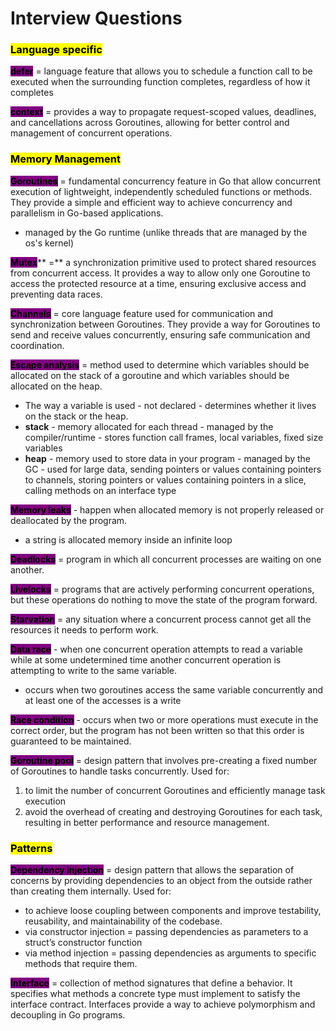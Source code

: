 # Interview Questions

### <mark style="background-color:yellow;">**Language specific**</mark>

<mark style="background-color:purple;">**defer**</mark> = language feature that allows you to schedule a function call to be executed when the surrounding function completes, regardless of how it completes

<mark style="background-color:purple;">**context**</mark> = provides a way to propagate request-scoped values, deadlines, and cancellations across Goroutines, allowing for better control and management of concurrent operations.

### <mark style="background-color:yellow;">**Memory Management**</mark>&#x20;

<mark style="background-color:purple;">**Goroutines**</mark> = fundamental concurrency feature in Go that allow concurrent execution of lightweight, independently scheduled functions or methods. They provide a simple and efficient way to achieve concurrency and parallelism in Go-based applications.

* managed by the Go runtime (unlike threads that are managed by the os's kernel)

<mark style="background-color:purple;">**Mutex**</mark>** =** a synchronization primitive used to protect shared resources from concurrent access. It provides a way to allow only one Goroutine to access the protected resource at a time, ensuring exclusive access and preventing data races.

<mark style="background-color:purple;">**Channels**</mark> = core language feature used for communication and synchronization between Goroutines. They provide a way for Goroutines to send and receive values concurrently, ensuring safe communication and coordination.

<mark style="background-color:purple;">**Escape analysis**</mark> = method used to determine which variables should be allocated on the stack of a goroutine and which variables should be allocated on the heap.

* The way a variable is used - not declared - determines whether it lives on the stack or the heap.
* **stack** - memory allocated for each thread - managed by the compiler/runtime - stores function call frames, local variables, fixed size variables
* **heap** - memory used to store data in your program - managed by the GC - used for large data, sending pointers or values containing pointers to channels, storing pointers or values containing pointers in a slice, calling methods on an interface type

<mark style="background-color:purple;">**Memory leaks**</mark> - happen when allocated memory is not properly released or deallocated by the program.&#x20;

* a string is allocated memory inside an infinite loop

<mark style="background-color:purple;">**Deadlocks**</mark> = program in which all concurrent processes are waiting on one another.

<mark style="background-color:purple;">**Livelocks**</mark> = programs that are actively performing concurrent operations, but these operations do nothing to move the state of the program forward.

<mark style="background-color:purple;">**Starvation**</mark> = any situation where a concurrent process cannot get all the resources it needs to perform work.

<mark style="background-color:purple;">**Data race**</mark> - when one concurrent operation attempts to read a variable while at some undetermined time another concurrent operation is attempting to write to the same variable.

* occurs when two goroutines access the same variable concurrently and at least one of the accesses is a write

<mark style="background-color:purple;">**Race condition**</mark> - occurs when two or more operations must execute in the correct order, but the program has not been written so that this order is guaranteed to be maintained.

<mark style="background-color:purple;">**Goroutine pool**</mark> = design pattern that involves pre-creating a fixed number of Goroutines to handle tasks concurrently. Used for:

1. to limit the number of concurrent Goroutines and efficiently manage task execution
2. avoid the overhead of creating and destroying Goroutines for each task, resulting in better performance and resource management.

### <mark style="background-color:yellow;">Patterns</mark>

<mark style="background-color:purple;">**Dependency injection**</mark> = design pattern that allows the separation of concerns by providing dependencies to an object from the outside rather than creating them internally. Used for:

* to achieve loose coupling between components and improve testability, reusability, and maintainability of the codebase.
* via constructor injection = passing dependencies as parameters to a struct’s constructor function
* via method injection = passing dependencies as arguments to specific methods that require them.

<mark style="background-color:purple;">**Interface**</mark> = collection of method signatures that define a behavior. It specifies what methods a concrete type must implement to satisfy the interface contract. Interfaces provide a way to achieve polymorphism and decoupling in Go programs.

